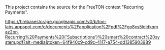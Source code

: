 This project contains the source for the FreeTON contest 
"Recurring Payments".

https://firebasestorage.googleapis.com/v0/b/ton-labs.appspot.com/o/documents%2Fapplication%2Fpdf%2Fgo8xs5ldidkqmaz2or-Recurring%20Payments%20('Subscriptions')%20smart%20contract%20system.pdf?alt=media&token=64f940c9-cd9c-4117-a754-dd1385903989
